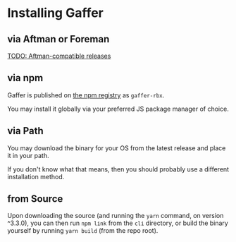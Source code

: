 # Installing Gaffer

## via Aftman or Foreman

[TODO: Aftman-compatible releases](https://github.com/eleanorlm/gaffer/issues/1)

## via npm

Gaffer is published on [the npm registry](https://npmjs.com/) as `gaffer-rbx`.

You may install it globally via your preferred JS package manager of choice.

## via Path

You may download the binary for your OS from the latest release and place it in your path.

If you don't know what that means, then you should probably use a different installation method.

## from Source

Upon downloading the source (and running the `yarn` command, on version ^3.3.0), you can then run `npm link` from the
`cli` directory, or build the binary yourself by running `yarn build` (from the repo root).
